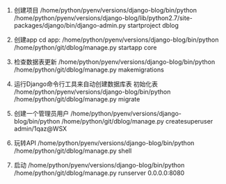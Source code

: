 
1. 创建项目
/home/python/pyenv/versions/django-blog/bin/python  /home/python/pyenv/versions/django-blog/lib/python2.7/site-packages/django/bin/django-admin.py startproject dblog

2. 创建app
cd app:
/home/python/pyenv/versions/django-blog/bin/python  /home/python/git/dblog/manage.py startapp core

3. 检查数据表更新
/home/python/pyenv/versions/django-blog/bin/python  /home/python/git/dblog/manage.py makemigrations

4. 运行Django命令行工具来自动创建数据库表 初始化表
/home/python/pyenv/versions/django-blog/bin/python  /home/python/git/dblog/manage.py migrate

5. 创建一个管理员用户
/home/python/pyenv/versions/django-blog/bin/python  /home/python/git/dblog/manage.py createsuperuser
admin/1qaz@WSX


6. 玩转API
/home/python/pyenv/versions/django-blog/bin/python   /home/python/git/dblog/manage.py shell

7. 启动
/home/python/pyenv/versions/django-blog/bin/python   /home/python/git/dblog/manage.py runserver 0.0.0.0:8080

